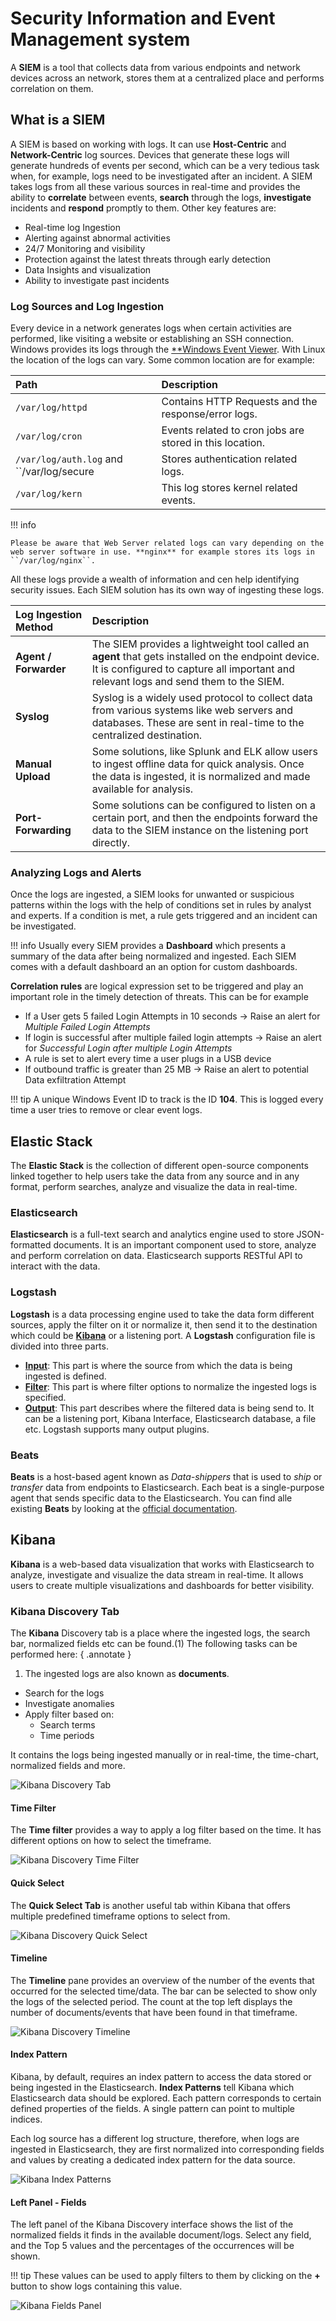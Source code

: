 # Security Information and Event Management system

A **SIEM** is a tool that collects data from various endpoints and network devices across an network, stores them at a centralized place and performs correlation on them.

## What is a SIEM

A SIEM is based on working with logs. It can use **Host-Centric** and **Network-Centric** log sources. Devices that generate these logs will generate hundreds of events per second, which can be a very tedious task when, for example, logs need to be investigated after an incident. A SIEM takes logs from all these various sources in real-time and provides the ability to **correlate** between events, **search** through the logs, **investigate** incidents and **respond** promptly to them. Other key features are:

- Real-time log Ingestion
- Alerting against abnormal activities
- 24/7 Monitoring and visibility
- Protection against the latest threats through early detection
- Data Insights and visualization
- Ability to investigate past incidents

### Log Sources and Log Ingestion

Every device in a network generates logs when certain activities are performed, like visiting a website or establishing an SSH connection. Windows provides its logs through the [**Windows Event Viewer](../endpoint-security/windows/windows_event_logs.md). With Linux the location of the logs can vary. Some common location are for example:

|Path|Description|
|:---|:----------|
|``/var/log/httpd``|Contains HTTP Requests and the response/error logs.|
|``/var/log/cron``|Events related to cron jobs are stored in this location.|
|``/var/log/auth.log`` and ``/var/log/secure|Stores authentication related logs.|
|``/var/log/kern``|This log stores kernel related events.|


!!! info

    Please be aware that Web Server related logs can vary depending on the web server software in use. **nginx** for example stores its logs in ``/var/log/nginx``.


All these logs provide a wealth of information and cen help identifying security issues. Each SIEM solution has its own way of ingesting these logs. 

|Log Ingestion Method|Description|
|:-------------------|:----------|
|**Agent / Forwarder**|The SIEM provides a lightweight tool called an **agent** that gets installed on the endpoint device. It is configured to capture all important and relevant logs and send them to the SIEM.|
|**Syslog**|Syslog is a widely used protocol to collect data from various systems like web servers and databases. These are sent in real-time to the centralized destination.|
|**Manual Upload**|Some solutions, like Splunk and ELK allow users to ingest offline data for quick analysis. Once the data is ingested, it is normalized and made available for analysis.|
|**Port-Forwarding**|Some solutions can be configured to listen on a certain port, and then the endpoints forward the data to the SIEM instance on the listening port directly.|

### Analyzing Logs and Alerts

Once the logs are ingested, a SIEM looks for unwanted or suspicious patterns within the logs with the help of conditions set in rules by analyst and experts. If a condition is met, a rule gets triggered and an incident can be investigated.

!!! info
    Usually every SIEM provides a **Dashboard** which presents a summary of the data after being normalized and ingested. Each SIEM comes with a default dashboard an an option for custom dashboards.

**Correlation rules** are logical expression set to be triggered and play an important role in the timely detection of threats. This can be for example

- If a User gets 5 failed Login Attempts in 10 seconds -> Raise an alert for *Multiple Failed Login Attempts*
- If login is successful after multiple failed login attempts -> Raise an alert for *Successful Login after multiple Login Attempts*
- A rule is set to alert every time a user plugs in a USB device
- If outbound traffic is greater than 25 MB -> Raise an alert to potential Data exfiltration Attempt

!!! tip
    A unique Windows Event ID to track is the ID **104**. This is logged every time a user tries to remove or clear event logs.

## Elastic Stack

The **Elastic Stack** is the collection of different open-source components linked together to help users take the data from any source and in any format, perform searches, analyze and visualize the data in real-time. 

### Elasticsearch

**Elasticsearch** is a full-text search and analytics engine used to store JSON-formatted documents. It is an important component used to store, analyze and perform correlation on data. Elasticsearch supports RESTful API to interact with the data.

### Logstash

**Logstash** is a data processing engine used to take the data form different sources, apply the filter on it or normalize it, then send it to the destination which could be [**Kibana**](#kibana) or a listening port. A **Logstash** configuration file is divided into three parts.

- [**Input**](https://www.elastic.co/guide/en/logstash/8.19/input-plugins.html): This part is where the source from which the data is being ingested is defined.
- [**Filter**](https://www.elastic.co/guide/en/logstash/8.19/filter-plugins.html): This part is where filter options to normalize the ingested logs is specified.
- [**Output**](https://www.elastic.co/guide/en/logstash/8.19/output-plugins.html): This part describes where the filtered data is being send to. It can be a listening port, Kibana Interface, Elasticsearch database, a file etc. Logstash supports many output plugins.


### Beats

**Beats** is a host-based agent known as *Data-shippers* that is used to *ship* or *transfer* data from endpoints to Elasticsearch. Each beat is a single-purpose agent that sends specific data to the Elasticsearch. You can find alle existing **Beats** by looking at the [official documentation](https://www.elastic.co/guide/en/beats/libbeat/8.19/beats-reference.html).


## Kibana

**Kibana** is a web-based data visualization that works with Elasticsearch to analyze, investigate and visualize the data stream in real-time. It allows users to create multiple visualizations and dashboards for better visibility.

### Kibana Discovery Tab

The **Kibana** Discovery tab is a place where the ingested logs, the search bar, normalized fields etc can be found.(1) The following tasks can be performed here:
{ .annotate }

1. The ingested logs are also known as **documents**.

- Search for the logs
- Investigate anomalies
- Apply filter based on:
  - Search terms
  - Time periods

It contains the logs being ingested manually or in real-time, the time-chart, normalized fields and more. 

![Kibana Discovery Tab](images/kibana_discovery.png)

#### Time Filter

The **Time filter** provides a way to apply a log filter based on the time. It has different options on how to select the timeframe.

![Kibana Discovery Time Filter](images/kibana_discovery-timefilter.png)

#### Quick Select

The **Quick Select Tab** is another useful tab within Kibana that offers multiple predefined timeframe options to select from. 

![Kibana Discovery Quick Select](images/kibana_discovery-quickselect.png)

#### Timeline

The **Timeline** pane provides an overview of the number of the events that occurred for the selected time/data. The bar can be selected to show only the logs of the selected period. The count at the top left displays the number of documents/events that have been found in that timeframe.

![Kibana Discovery Timeline](images/kibana_discovery-timeline.png)

#### Index Pattern

Kibana, by default, requires an index pattern to access the data stored or being ingested in the Elasticsearch. **Index Patterns** tell Kibana which Elasticsearch data should be explored. Each pattern corresponds to certain defined properties of the fields. A single pattern can point to multiple indices.

Each log source has a different log structure, therefore, when logs are ingested in Elasticsearch, they are first normalized into corresponding fields and values by creating a dedicated index pattern for the data source.

![Kibana Index Patterns](images/kibana_discovery-indexpatterns.png)


#### Left Panel - Fields

The left panel of the Kibana Discovery interface shows the list of the normalized fields it finds in the available document/logs. Select any field, and the Top 5 values and the percentages of the occurrences will be shown.

!!! tip
    These values can be used to apply filters to them by clicking on the **+** button to show logs containing this value.


![Kibana Fields Panel](images/kibana_discovery-fields.png)



